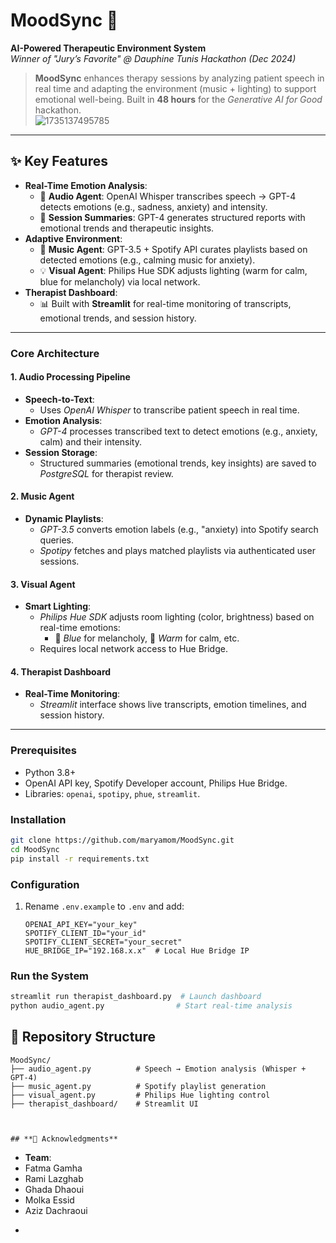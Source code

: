
# **MoodSync** 🌟  
**AI-Powered Therapeutic Environment System**  
*Winner of "Jury’s Favorite" @ Dauphine Tunis Hackathon (Dec 2024)*  
> **MoodSync** enhances therapy sessions by analyzing patient speech in real time and adapting the environment (music + lighting) to support emotional well-being. Built in **48 hours** for the *Generative AI for Good* hackathon.  
![1735137495785](https://github.com/user-attachments/assets/5306f9d5-9aae-42a8-8320-0f4577ed258c)

---

## **✨ Key Features**  
- **Real-Time Emotion Analysis**:  
  - 🎤 **Audio Agent**: OpenAI Whisper transcribes speech → GPT-4 detects emotions (e.g., sadness, anxiety) and intensity.  
  - 📝 **Session Summaries**: GPT-4 generates structured reports with emotional trends and therapeutic insights.  
- **Adaptive Environment**:  
  - 🎵 **Music Agent**: GPT-3.5 + Spotify API curates playlists based on detected emotions (e.g., calming music for anxiety).  
  - 💡 **Visual Agent**: Philips Hue SDK adjusts lighting (warm for calm, blue for melancholy) via local network.  
- **Therapist Dashboard**:  
  - 📊 Built with **Streamlit** for real-time monitoring of transcripts, emotional trends, and session history.  

---

### **Core Architecture**  

#### **1. Audio Processing Pipeline**  
- **Speech-to-Text**:  
  - Uses *OpenAI Whisper* to transcribe patient speech in real time.  
- **Emotion Analysis**:  
  - *GPT-4* processes transcribed text to detect emotions (e.g., anxiety, calm) and their intensity.  
- **Session Storage**:  
  - Structured summaries (emotional trends, key insights) are saved to *PostgreSQL* for therapist review.  

#### **2. Music Agent**  
- **Dynamic Playlists**:  
  - *GPT-3.5* converts emotion labels (e.g., "anxiety) into Spotify search queries.  
  - *Spotipy* fetches and plays matched playlists via authenticated user sessions.  

#### **3. Visual Agent**  
- **Smart Lighting**:  
  - *Philips Hue SDK* adjusts room lighting (color, brightness) based on real-time emotions:  
    - 🔵 *Blue* for melancholy, 🔶 *Warm* for calm, etc.  
  - Requires local network access to Hue Bridge.  

#### **4. Therapist Dashboard**  
- **Real-Time Monitoring**:  
  - *Streamlit* interface shows live transcripts, emotion timelines, and session history.  

---

### **Prerequisites**  
- Python 3.8+  
- OpenAI API key, Spotify Developer account, Philips Hue Bridge.  
- Libraries: `openai`, `spotipy`, `phue`, `streamlit`.  

### **Installation**  
```bash
git clone https://github.com/maryamom/MoodSync.git  
cd MoodSync  
pip install -r requirements.txt  
```  

### **Configuration**  
1. Rename `.env.example` to `.env` and add:  
   ```plaintext
   OPENAI_API_KEY="your_key"  
   SPOTIFY_CLIENT_ID="your_id"  
   SPOTIFY_CLIENT_SECRET="your_secret"  
   HUE_BRIDGE_IP="192.168.x.x"  # Local Hue Bridge IP  
   ```  

### **Run the System**  
```bash
streamlit run therapist_dashboard.py  # Launch dashboard  
python audio_agent.py                # Start real-time analysis  
```  
## **📂 Repository Structure**  
```plaintext
MoodSync/  
├── audio_agent.py          # Speech → Emotion analysis (Whisper + GPT-4)  
├── music_agent.py          # Spotify playlist generation  
├── visual_agent.py         # Philips Hue lighting control  
├── therapist_dashboard/    # Streamlit UI  
 


## **🎉 Acknowledgments**
```
- **Team**:
-  Fatma Gamha
- Rami Lazghab
- Ghada Dhaoui
- Molka Essid
- Aziz Dachraoui
- ```

